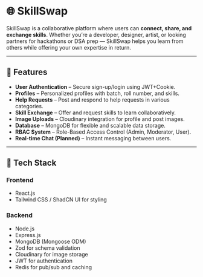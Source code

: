 # 🌐 SkillSwap

SkillSwap is a collaborative platform where users can **connect, share, and exchange skills**. Whether you’re a developer, designer, artist, or looking partners for hackathons or DSA prep — SkillSwap helps you learn from others while offering your own expertise in return.

---

## 🚀 Features

- **User Authentication** – Secure sign-up/login using JWT+Cookie.
- **Profiles** – Personalized profiles with batch, roll number, and skills.
- **Help Requests** – Post and respond to help requests in various categories.
- **Skill Exchange** – Offer and request skills to learn collaboratively.
- **Image Uploads** – Cloudinary integration for profile and post images.
- **Database** – MongoDB for flexible and scalable data storage.
- **RBAC System** – Role-Based Access Control (Admin, Moderator, User).
- **Real-time Chat (Planned)** – Instant messaging between users.

---

## 🧩 Tech Stack

### **Frontend**
- React.js 
- Tailwind CSS / ShadCN UI for styling

### **Backend**
- Node.js
- Express.js
- MongoDB (Mongoose ODM)
- Zod for schema validation
- Cloudinary for image storage
- JWT for authentication
- Redis for pub/sub and caching

